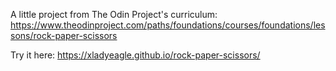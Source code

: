 A little project from The Odin Project's curriculum:
https://www.theodinproject.com/paths/foundations/courses/foundations/lessons/rock-paper-scissors

Try it here: https://xladyeagle.github.io/rock-paper-scissors/
